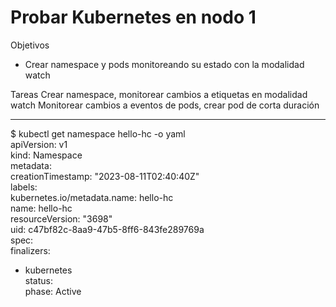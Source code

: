 # Probar Kubernetes en nodo 1

Objetivos
- Crear namespace y pods monitoreando su estado con la modalidad watch

Tareas
Crear namespace, monitorear cambios a etiquetas en modalidad watch
Monitorear cambios a eventos de pods, crear pod de corta duración

-------------------
$ kubectl get namespace hello-hc -o yaml  
apiVersion: v1  
kind: Namespace  
metadata:  
  creationTimestamp: "2023-08-11T02:40:40Z"  
  labels:  
    kubernetes.io/metadata.name: hello-hc  
  name: hello-hc  
  resourceVersion: "3698"  
  uid: c47bf82c-8aa9-47b5-8ff6-843fe289769a  
spec:  
  finalizers:  
  - kubernetes  
status:  
  phase: Active  

